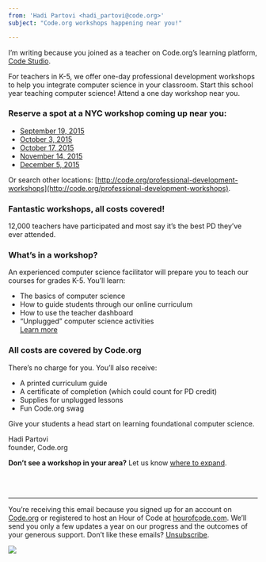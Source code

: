 ```yaml
---
from: 'Hadi Partovi <hadi_partovi@code.org>'
subject: "Code.org workshops happening near you!"

---
```


I’m writing because you joined as a teacher on Code.org’s learning platform, [Code Studio](http://studio.code.org/). 

For teachers in K-5, we offer one-day professional development workshops to help you integrate computer science in your classroom. Start this school year teaching computer science! Attend a one day workshop near you.

### Reserve a spot at a NYC workshop coming up near you:

- [September 19, 2015](https://code.org/professional-development-workshops/4940108)
- [October 3, 2015](https://code.org/professional-development-workshops/4958397)
- [October 17, 2015](https://code.org/professional-development-workshops/4951755)
- [November 14, 2015](https://code.org/professional-development-workshops/4951756)
- [December 5, 2015](https://code.org/professional-development-workshops/4951757)

Or search other locations: [http://code.org/professional-development-workshops](http://code.org/professional-development-workshops).  

### Fantastic workshops, all costs covered!
12,000 teachers have participated and most say it’s the best PD they’ve ever attended.

### What’s in a workshop?
An experienced computer science facilitator will prepare you to teach our courses for grades K-5. You’ll learn:

- The basics of computer science
- How to guide students through our online curriculum
- How to use the teacher dashboard
- “Unplugged” computer science activities<br />
[Learn more](https://code.org/k5)

### All costs are covered by Code.org
There’s no charge for you. You’ll also receive:

- A printed curriculum guide
- A certificate of completion (which could count for PD credit)
- Supplies for unplugged lessons
- Fun Code.org swag

Give your students a head start on learning foundational computer science.


Hadi Partovi<br />
founder, Code.org


**Don’t see a workshop in your area?** Let us know [where to expand](https://docs.google.com/a/code.org/forms/d/1QoWzKV5n2Fxx-W90LmmMWxY7qndMo1IE0QWZcxY9OTI/viewform). 

<br />
<br />

<hr/>

You’re receiving this email because you signed up for an account on [Code.org](https://code.org/) or registered to host an Hour of Code at [hourofcode.com](http://hourofcode.com/). We’ll send you only a few updates a year on our progress and the outcomes of your generous support. Don’t like these emails? [Unsubscribe](<%= unsubscribe_link %>).

![](<%= tracking_pixel %>)

